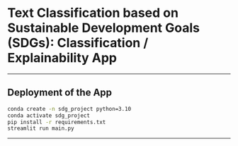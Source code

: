 # Text Classification based on Sustainable Development Goals (SDGs): Classification / Explainability App

---

## Deployment of the App

    
```bash
conda create -n sdg_project python=3.10
conda activate sdg_project
pip install -r requirements.txt
streamlit run main.py
```

---
